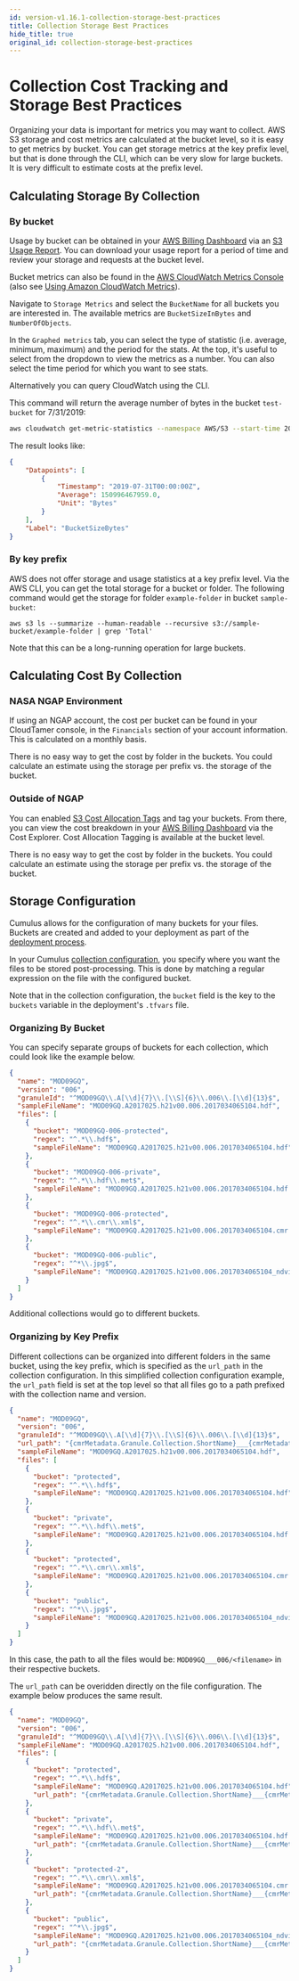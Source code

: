 ```yaml
---
id: version-v1.16.1-collection-storage-best-practices
title: Collection Storage Best Practices
hide_title: true
original_id: collection-storage-best-practices
---
```


# Collection Cost Tracking and Storage Best Practices

Organizing your data is important for metrics you may want to collect. AWS S3 storage and cost metrics are calculated at the bucket level, so it is easy to get metrics by bucket. You can get storage metrics at the key prefix level, but that is done through the CLI, which can be very slow for large buckets. It is very difficult to estimate costs at the prefix level.

## Calculating Storage By Collection

### By bucket

Usage by bucket can be obtained in your [AWS Billing Dashboard](https://console.aws.amazon.com/billing/home) via an [S3 Usage Report](https://docs.aws.amazon.com/AmazonS3/latest/dev/aws-usage-report.html). You can download your usage report for a period of time and review your storage and requests at the bucket level.

Bucket metrics can also be found in the [AWS CloudWatch Metrics Console](https://console.aws.amazon.com/cloudwatch/home#metricsV2:graph=~();namespace=~'AWS*2fS3) (also see [Using Amazon CloudWatch Metrics](https://docs.aws.amazon.com/AmazonCloudWatch/latest/monitoring/working_with_metrics.html)).

Navigate to `Storage Metrics` and select the `BucketName` for all buckets you are interested in. The available metrics are `BucketSizeInBytes` and `NumberOfObjects`.

In the `Graphed metrics` tab, you can select the type of statistic (i.e. average, minimum, maximum) and the period for the stats. At the top, it's useful to select from the dropdown to view the metrics as a number. You can also select the time period for which you want to see stats.

Alternatively you can query CloudWatch using the CLI.

This command will return the average number of bytes in the bucket `test-bucket` for 7/31/2019:

```bash
aws cloudwatch get-metric-statistics --namespace AWS/S3 --start-time 2019-07-31T00:00:00 --end-time 2019-08-01T00:00:00 --period 86400 --statistics Average --region us-east-1 --metric-name BucketSizeBytes --dimensions Name=BucketName,Value=test-bucket Name=StorageType,Value=StandardStorage
```

The result looks like:

```json
{
    "Datapoints": [
        {
            "Timestamp": "2019-07-31T00:00:00Z",
            "Average": 150996467959.0,
            "Unit": "Bytes"
        }
    ],
    "Label": "BucketSizeBytes"
}
```

### By key prefix

AWS does not offer storage and usage statistics at a key prefix level. Via the AWS CLI, you can get the total storage for a bucket or folder. The following command would get the storage for folder `example-folder` in bucket `sample-bucket`:

`aws s3 ls --summarize --human-readable --recursive s3://sample-bucket/example-folder | grep 'Total'`

Note that this can be a long-running operation for large buckets.

## Calculating Cost By Collection

### NASA NGAP Environment

If using an NGAP account, the cost per bucket can be found in your CloudTamer console, in the `Financials` section of your account information. This is calculated on a monthly basis.

There is no easy way to get the cost by folder in the buckets. You could calculate an estimate using the storage per prefix vs. the storage of the bucket.

### Outside of NGAP

You can enabled [S3 Cost Allocation Tags](https://docs.aws.amazon.com/AmazonS3/latest/dev/CostAllocTagging.html) and tag your buckets. From there, you can view the cost breakdown in your [AWS Billing Dashboard](https://console.aws.amazon.com/billing/home) via the Cost Explorer. Cost Allocation Tagging is available at the bucket level.

There is no easy way to get the cost by folder in the buckets. You could calculate an estimate using the storage per prefix vs. the storage of the bucket.

## Storage Configuration

Cumulus allows for the configuration of many buckets for your files. Buckets are created and added to your deployment as part of the [deployment process](../deployment/deployment-readme#create-s3-buckets).

In your Cumulus [collection configuration](../data-cookbooks/setup#collections), you specify where you want the files to be stored post-processing. This is done by matching a regular expression on the file with the configured bucket.

Note that in the collection configuration, the `bucket` field is the key to the `buckets` variable in the deployment's `.tfvars` file.

### Organizing By Bucket

You can specify separate groups of buckets for each collection, which could look like the example below.

```json
{
  "name": "MOD09GQ",
  "version": "006",
  "granuleId": "^MOD09GQ\\.A[\\d]{7}\\.[\\S]{6}\\.006\\.[\\d]{13}$",
  "sampleFileName": "MOD09GQ.A2017025.h21v00.006.2017034065104.hdf",
  "files": [
    {
      "bucket": "MOD09GQ-006-protected",
      "regex": "^.*\\.hdf$",
      "sampleFileName": "MOD09GQ.A2017025.h21v00.006.2017034065104.hdf"
    },
    {
      "bucket": "MOD09GQ-006-private",
      "regex": "^.*\\.hdf\\.met$",
      "sampleFileName": "MOD09GQ.A2017025.h21v00.006.2017034065104.hdf.met"
    },
    {
      "bucket": "MOD09GQ-006-protected",
      "regex": "^.*\\.cmr\\.xml$",
      "sampleFileName": "MOD09GQ.A2017025.h21v00.006.2017034065104.cmr.xml"
    },
    {
      "bucket": "MOD09GQ-006-public",
      "regex": "^*\\.jpg$",
      "sampleFileName": "MOD09GQ.A2017025.h21v00.006.2017034065104_ndvi.jpg"
    }
  ]
}
```

Additional collections would go to different buckets.

### Organizing by Key Prefix

Different collections can be organized into different folders in the same bucket, using the key prefix, which is specified as the `url_path` in the collection configuration. In this simplified collection configuration example, the `url_path` field is set at the top level so that all files go to a path prefixed with the collection name and version.

```json
{
  "name": "MOD09GQ",
  "version": "006",
  "granuleId": "^MOD09GQ\\.A[\\d]{7}\\.[\\S]{6}\\.006\\.[\\d]{13}$",
  "url_path": "{cmrMetadata.Granule.Collection.ShortName}___{cmrMetadata.Granule.Collection.VersionId}",
  "sampleFileName": "MOD09GQ.A2017025.h21v00.006.2017034065104.hdf",
  "files": [
    {
      "bucket": "protected",
      "regex": "^.*\\.hdf$",
      "sampleFileName": "MOD09GQ.A2017025.h21v00.006.2017034065104.hdf"
    },
    {
      "bucket": "private",
      "regex": "^.*\\.hdf\\.met$",
      "sampleFileName": "MOD09GQ.A2017025.h21v00.006.2017034065104.hdf.met"
    },
    {
      "bucket": "protected",
      "regex": "^.*\\.cmr\\.xml$",
      "sampleFileName": "MOD09GQ.A2017025.h21v00.006.2017034065104.cmr.xml"
    },
    {
      "bucket": "public",
      "regex": "^*\\.jpg$",
      "sampleFileName": "MOD09GQ.A2017025.h21v00.006.2017034065104_ndvi.jpg"
    }
  ]
}
```

In this case, the path to all the files would be: `MOD09GQ___006/<filename>` in their respective buckets.

The `url_path` can be overidden directly on the file configuration. The example below produces the same result.

```json
{
  "name": "MOD09GQ",
  "version": "006",
  "granuleId": "^MOD09GQ\\.A[\\d]{7}\\.[\\S]{6}\\.006\\.[\\d]{13}$",
  "sampleFileName": "MOD09GQ.A2017025.h21v00.006.2017034065104.hdf",
  "files": [
    {
      "bucket": "protected",
      "regex": "^.*\\.hdf$",
      "sampleFileName": "MOD09GQ.A2017025.h21v00.006.2017034065104.hdf",
      "url_path": "{cmrMetadata.Granule.Collection.ShortName}___{cmrMetadata.Granule.Collection.VersionId}"
    },
    {
      "bucket": "private",
      "regex": "^.*\\.hdf\\.met$",
      "sampleFileName": "MOD09GQ.A2017025.h21v00.006.2017034065104.hdf.met",
      "url_path": "{cmrMetadata.Granule.Collection.ShortName}___{cmrMetadata.Granule.Collection.VersionId}"
    },
    {
      "bucket": "protected-2",
      "regex": "^.*\\.cmr\\.xml$",
      "sampleFileName": "MOD09GQ.A2017025.h21v00.006.2017034065104.cmr.xml",
      "url_path": "{cmrMetadata.Granule.Collection.ShortName}___{cmrMetadata.Granule.Collection.VersionId}"
    },
    {
      "bucket": "public",
      "regex": "^*\\.jpg$",
      "sampleFileName": "MOD09GQ.A2017025.h21v00.006.2017034065104_ndvi.jpg",
      "url_path": "{cmrMetadata.Granule.Collection.ShortName}___{cmrMetadata.Granule.Collection.VersionId}"
    }
  ]
}
```
